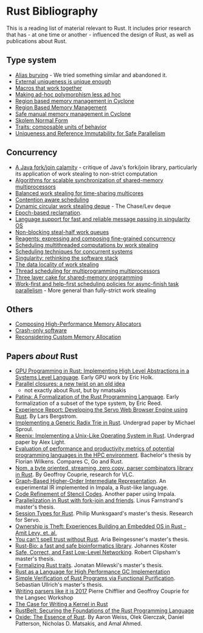 # Rust Bibliography

This is a reading list of material relevant to Rust. It includes prior
research that has - at one time or another - influenced the design of
Rust, as well as publications about Rust.

## Type system

* [Alias burying](https://dl.acm.org/doi/10.1002/spe.370) - We tried something similar and abandoned it.
* [External uniqueness is unique enough](https://lirias.kuleuven.be/retrieve/35835)
* [Macros that work together](https://www.cs.utah.edu/plt/publications/jfp12-draft-fcdf.pdf)
* [Making ad-hoc polymorphism less ad hoc](https://dl.acm.org/doi/10.1145/75277.75283)
* [Region based memory management in Cyclone](https://www.cs.umd.edu/projects/cyclone/papers/cyclone-regions.pdf)
* [Region Based Memory Management](https://www.cs.ucla.edu/~palsberg/tba/papers/tofte-talpin-iandc97.pdf)
* [Safe manual memory management in Cyclone](https://www.cs.umd.edu/projects/PL/cyclone/scp.pdf)
* [Skolem Normal Form](https://en.wikipedia.org/wiki/Skolem_normal_form)
* [Traits: composable units of behavior](http://scg.unibe.ch/archive/papers/Scha03aTraits.pdf)
* [Uniqueness and Reference Immutability for Safe Parallelism](https://research.microsoft.com/pubs/170528/msr-tr-2012-79.pdf)

## Concurrency

* [A Java fork/join calamity](https://web.archive.org/web/20190904045322/http://www.coopsoft.com/ar/CalamityArticle.html) - critique of Java's fork/join library, particularly its application of work stealing to non-strict computation
* [Algorithms for scalable synchronization of shared-memory multiprocessors](https://www.cs.rochester.edu/u/scott/papers/1991_TOCS_synch.pdf)
* [Balanced work stealing for time-sharing multicores](https://web.njit.edu/~dingxn/papers/BWS.pdf)
* [Contention aware scheduling](https://www.blagodurov.net/files/a8-blagodurov.pdf)
* [Dynamic circular work stealing deque](https://patents.google.com/patent/US7346753B2/en) - The Chase/Lev deque
* [Epoch-based reclamation](https://www.cl.cam.ac.uk/techreports/UCAM-CL-TR-579.pdf).
* [Language support for fast and reliable message passing in singularity OS](https://research.microsoft.com/pubs/67482/singsharp.pdf)
* [Non-blocking steal-half work queues](https://www.cs.bgu.ac.il/%7Ehendlerd/papers/p280-hendler.pdf)
* [Reagents: expressing and composing fine-grained concurrency](https://aturon.github.io/academic/reagents.pdf)
* [Scheduling multithreaded computations by work stealing](https://www.lri.fr/~cecile/ENSEIGNEMENT/IPAR/Exposes/cilk1.pdf)
* [Scheduling techniques for concurrent systems](https://www.stanford.edu/~ouster/cgi-bin/papers/coscheduling.pdf)
* [Singularity: rethinking the software stack](https://research.microsoft.com/pubs/69431/osr2007_rethinkingsoftwarestack.pdf)
* [The data locality of work stealing](http://www.aladdin.cs.cmu.edu/papers/pdfs/y2000/locality_spaa00.pdf)
* [Thread scheduling for multiprogramming multiprocessors](https://www.eecis.udel.edu/%7Ecavazos/cisc879-spring2008/papers/arora98thread.pdf)
* [Three layer cake for shared-memory programming](https://dl.acm.org/doi/10.1145/1953611.1953616)
* [Work-first and help-first scheduling policies for async-finish task parallelism](https://dl.acm.org/doi/10.1109/IPDPS.2009.5161079) - More general than fully-strict work stealing

## Others

* [Composing High-Performance Memory Allocators](https://people.cs.umass.edu/~emery/pubs/berger-pldi2001.pdf)
* [Crash-only software](https://www.usenix.org/legacy/events/hotos03/tech/full_papers/candea/candea.pdf)
* [Reconsidering Custom Memory Allocation](https://people.cs.umass.edu/~emery/pubs/berger-oopsla2002.pdf)

## Papers *about* Rust

* [GPU Programming in Rust: Implementing High Level Abstractions in a Systems
  Level
  Language](https://ieeexplore.ieee.org/document/6650903).
  Early GPU work by Eric Holk.
* [Parallel closures: a new twist on an old
  idea](https://www.usenix.org/conference/hotpar12/parallel-closures-new-twist-old-idea)
  - not exactly about Rust, but by nmatsakis
* [Patina: A Formalization of the Rust Programming
  Language](https://dada.cs.washington.edu/research/tr/2015/03/UW-CSE-15-03-02.pdf).
  Early formalization of a subset of the type system, by Eric Reed.
* [Experience Report: Developing the Servo Web Browser Engine using
  Rust](https://arxiv.org/abs/1505.07383). By Lars Bergstrom.
* [Implementing a Generic Radix Trie in
  Rust](https://michaelsproul.github.io/rust_radix_paper/rust-radix-sproul.pdf). Undergrad
  paper by Michael Sproul.
* [Reenix: Implementing a Unix-Like Operating System in
  Rust](https://scialex.github.io/reenix.pdf). Undergrad paper by Alex
  Light.
* [Evaluation of performance and productivity metrics of potential programming languages in the HPC environment](https://github.com/1wilkens/thesis-ba).
  Bachelor's thesis by Florian Wilkens. Compares C, Go and Rust.
* [Nom, a byte oriented, streaming, zero copy, parser combinators library
  in Rust](http://spw15.langsec.org/papers/couprie-nom.pdf). By
  Geoffroy Couprie, research for VLC.
* [Graph-Based Higher-Order Intermediate
  Representation](https://compilers.cs.uni-saarland.de/papers/lkh15_cgo.pdf). An
  experimental IR implemented in Impala, a Rust-like language.
* [Code Refinement of Stencil
  Codes](https://compilers.cs.uni-saarland.de/papers/ppl14_web.pdf). Another
  paper using Impala.
* [Parallelization in Rust with fork-join and
  friends](http://publications.lib.chalmers.se/records/fulltext/219016/219016.pdf). Linus
  Farnstrand's master's thesis.
* [Session Types for
  Rust](https://munksgaard.me/papers/laumann-munksgaard-larsen.pdf). Philip
  Munksgaard's master's thesis. Research for Servo.
* [Ownership is Theft: Experiences Building an Embedded OS in Rust - Amit Levy, et. al.](https://amitlevy.com/papers/tock-plos2015.pdf)
* [You can't spell trust without Rust](https://faultlore.com/blah/papers/thesis.pdf). Aria Beingessner's master's thesis.
* [Rust-Bio: a fast and safe bioinformatics library](https://rust-bio.github.io/). Johannes Köster
* [Safe, Correct, and Fast Low-Level Networking](https://csperkins.org/research/thesis-msci-clipsham.pdf). Robert Clipsham's master's thesis.
* [Formalizing Rust traits](https://open.library.ubc.ca/cIRcle/collections/ubctheses/24/items/1.0220521). Jonatan Milewski's master's thesis.
* [Rust as a Language for High Performance GC Implementation](https://dl.acm.org/doi/pdf/10.1145/3241624.2926707)
* [Simple Verification of Rust Programs via Functional Purification](https://github.com/Kha/electrolysis). Sebastian Ullrich's master's thesis.
* [Writing parsers like it is 2017](http://spw17.langsec.org/papers/chifflier-parsing-in-2017.pdf) Pierre Chifflier and Geoffroy Couprie for the Langsec Workshop
* [The Case for Writing a Kernel in Rust](https://www.tockos.org/assets/papers/rust-kernel-apsys2017.pdf)
* [RustBelt: Securing the Foundations of the Rust Programming Language](https://plv.mpi-sws.org/rustbelt/popl18/)
* [Oxide: The Essence of Rust](https://arxiv.org/abs/1903.00982). By Aaron Weiss, Olek Gierczak, Daniel Patterson, Nicholas D. Matsakis, and Amal Ahmed.
